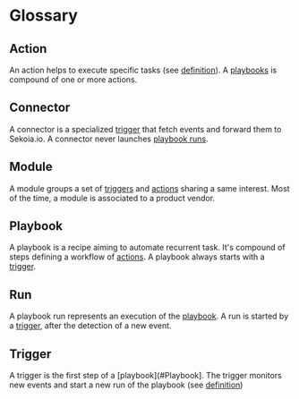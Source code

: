 # Glossary


## Action

An action helps to execute specific tasks (see [definition](https://docs.sekoia.io/xdr/features/automate/actions/)). A [playbooks](#Playbook) is compound of one or more actions.


## Connector

A connector is a specialized [trigger](#Trigger) that fetch events and forward them to Sekoia.io. A connector never launches [playbook runs](#Run).


## Module

A module groups a set of [triggers](#Trigger) and [actions](#Actions) sharing a same interest. Most of the time, a module is associated to a product vendor.


## Playbook

A playbook is a recipe aiming to automate recurrent task. It's compound of steps defining a workflow of [actions](#Action).
A playbook always starts with a [trigger](#Trigger).


## Run

A playbook run represents an execution of the [playbook](#Playbook). A run is started by a [trigger](#Trigger), after the detection of a new event.


## Trigger

A trigger is the first step of a [playbook](#Playbook]. The trigger monitors new events and start a new run of the playbook (see [definition](https://docs.sekoia.io/xdr/features/automate/triggers/))
